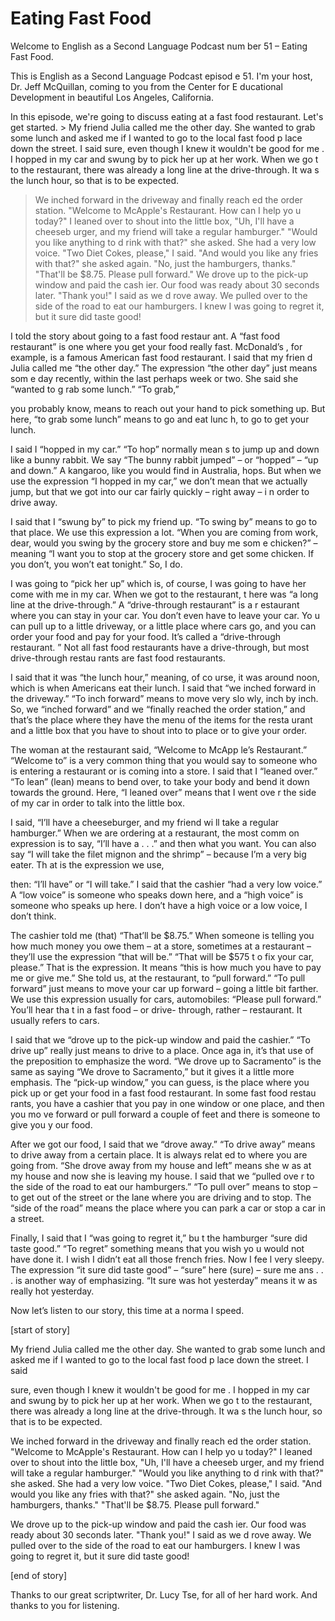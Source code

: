 # Eating Fast Food

Welcome to English as a Second Language Podcast num ber 51 – Eating Fast Food.

This is English as a Second Language Podcast episod e 51. I'm your host, Dr. Jeff McQuillan, coming to you from the Center for E ducational Development in beautiful Los Angeles, California.

In this episode, we're going to discuss eating at a  fast food restaurant. Let's get started. > My friend Julia called me the other day. She wanted  to grab some lunch and asked me if I wanted to go to the local fast food p lace down the street. I said sure, even though I knew it wouldn't be good for me . I hopped in my car and swung by to pick her up at her work. When we go t to the restaurant, there was already a long line at the drive-through. It wa s the lunch hour, so that is to be expected.
> We inched forward in the driveway and finally reach ed the order station. "Welcome to McApple's Restaurant. How can I help yo u today?" I leaned over to shout into the little box, "Uh, I'll have a cheeseb urger, and my friend will take a regular hamburger." "Would you like anything to d rink with that?" she asked. She had a very low voice. "Two Diet Cokes, please,"  I said. "And would you like any fries with that?" she asked again. "No, just the hamburgers, thanks." "That'll be $8.75. Please pull forward."
> We drove up to the pick-up window and paid the cash ier. Our food was ready about 30 seconds later. "Thank you!" I said as we d rove away. We pulled over to the side of the road to eat our hamburgers. I knew I was going to regret it, but it sure did taste good!

I told the story about going to a fast food restaur ant. A “fast food restaurant” is one where you get your food really fast. McDonald’s , for example, is a famous American fast food restaurant. I said that my frien d Julia called me “the other day.” The expression “the other day” just means som e day recently, within the last perhaps week or two. She said she “wanted to g rab some lunch.” “To grab,”

you probably know, means to reach out your hand to pick something up. But here, “to grab some lunch” means to go and eat lunc h, to go to get your lunch.

I said I “hopped in my car.” “To hop” normally mean s to jump up and down like a bunny rabbit. We say “The bunny rabbit jumped” – or  “hopped” – “up and down.” A kangaroo, like you would find in Australia, hops.  But when we use the expression “I hopped in my car,” we don’t mean that  we actually jump, but that we got into our car fairly quickly – right away – i n order to drive away.

I said that I “swung by” to pick my friend up. “To swing by” means to go to that place. We use this expression a lot. “When you are coming from work, dear, would you swing by the grocery store and buy me som e chicken?” – meaning “I want you to stop at the grocery store and get some chicken. If you don’t, you won’t eat tonight.” So, I do.

I was going to “pick her up” which is, of course, I  was going to have her come with me in my car. When we got to the restaurant, t here was “a long line at the drive-through.” A “drive-through restaurant” is a r estaurant where you can stay in your car. You don’t even have to leave your car. Yo u can pull up to a little driveway, or a little place where cars go, and you can order your food and pay for your food. It’s called a “drive-through restaurant. ” Not all fast food restaurants have a drive-through, but most drive-through restau rants are fast food restaurants.

I said that it was “the lunch hour,” meaning, of co urse, it was around noon, which is when Americans eat their lunch. I said that “we inched forward in the driveway.” “To inch forward” means to move very slo wly, inch by inch. So, we “inched forward” and we “finally reached the order station,” and that’s the place where they have the menu of the items for the resta urant and a little box that you have to shout into to place or to give your order.

The woman at the restaurant said, “Welcome to McApp le’s Restaurant.” “Welcome to” is a very common thing that you would say to someone who is entering a restaurant or is coming into a store. I said that I “leaned over.” “To lean” (lean) means to bend over, to take your body and bend it down towards the ground. Here, “I leaned over” means that I went ove r the side of my car in order to talk into the little box.

I said, “I’ll have a cheeseburger, and my friend wi ll take a regular hamburger.” When we are ordering at a restaurant, the most comm on expression is to say, “I’ll have a . . .” and then what you want. You can also say “I will take the filet mignon and the shrimp” –  because I’m a very big eater. Th at is the expression we use,

then: “I’ll have” or “I will take.” I said that the  cashier “had a very low voice.” A “low voice” is someone who speaks down here, and a “high voice” is someone who speaks up here. I don’t have a high voice or a low voice, I don’t think.

The cashier told me (that) “That’ll be $8.75.” When  someone is telling you how much money you owe them – at a store, sometimes at a restaurant – they’ll use the expression “that will be.” “That will be $575 t o fix your car, please.” That is the expression. It means “this is how much you have to pay me or give me.” She told us, at the restaurant, to “pull forward.” “To pull forward” just means to move your car up forward – going a little bit farther. We use  this expression usually for cars, automobiles: “Please pull forward.” You’ll hear tha t in a fast food – or drive- through, rather – restaurant. It usually refers to cars.

I said that we “drove up to the pick-up window and paid the cashier.” “To drive up” really just means to drive to a place. Once aga in, it’s that use of the preposition to emphasize the word. “We drove up to Sacramento” is the same as saying “We drove to Sacramento,” but it gives it a little more emphasis. The “pick-up window,” you can guess, is the place where  you pick up or get your food in a fast food restaurant. In some fast food restau rants, you have a cashier that you pay in one window or one place, and then you mo ve forward or pull forward a couple of feet and there is someone to give you y our food.

After we got our food, I said that we “drove away.”  “To drive away” means to drive away from a certain place. It is always relat ed to where you are going from. “She drove away from my house and left” means she w as at my house and now she is leaving my house. I said that we “pulled ove r to the side of the road to eat our hamburgers.” “To pull over” means to stop – to get out of the street or the lane where you are driving and to stop. The “side of the road” means the place where you can park a car or stop a car in a street.

Finally, I said that I “was going to regret it,” bu t the hamburger “sure did taste good.” “To regret” something means that you wish yo u would not have done it. I wish I didn’t eat all those french fries. Now I fee l very sleepy. The expression “it sure did taste good” – “sure” here (sure) – sure me ans . . . is another way of emphasizing. “It sure was hot yesterday” means it w as really hot yesterday.

Now let’s listen to our story, this time at a norma l speed.

[start of story]

My friend Julia called me the other day. She wanted  to grab some lunch and asked me if I wanted to go to the local fast food p lace down the street. I said

sure, even though I knew it wouldn't be good for me . I hopped in my car and swung by to pick her up at her work. When we go t to the restaurant, there was already a long line at the drive-through. It wa s the lunch hour, so that is to be expected.

We inched forward in the driveway and finally reach ed the order station. "Welcome to McApple's Restaurant. How can I help yo u today?" I leaned over to shout into the little box, "Uh, I'll have a cheeseb urger, and my friend will take a regular hamburger." "Would you like anything to d rink with that?" she asked. She had a very low voice. "Two Diet Cokes, please,"  I said. "And would you like any fries with that?" she asked again. "No, just the hamburgers, thanks." "That'll be $8.75. Please pull forward."

We drove up to the pick-up window and paid the cash ier. Our food was ready about 30 seconds later. "Thank you!" I said as we d rove away. We pulled over to the side of the road to eat our hamburgers. I knew I was going to regret it, but it sure did taste good!

[end of story]

Thanks to our great scriptwriter, Dr. Lucy Tse, for  all of her hard work. And thanks to you for listening.






